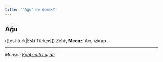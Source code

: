 ```yaml
---
title: '"Ağu" ne demek?'
---
```


## Ağu
([[eskiturk|Eski Türkçe]]) Zehir, **Mecaz**: Acı, ıztırap

---
*Menşei: [Kubbealtı Lugatı](https://www.lugatim.com/s/Ağu)*